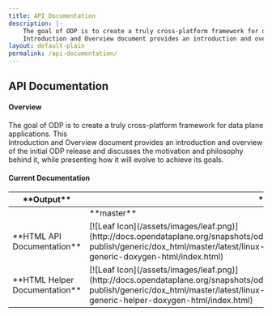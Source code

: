 ```yaml
---
title: API Documentation
description: |-
    The goal of ODP is to create a truly cross­-platform framework for data plane applications. This
    Introduction and Overview document provides an introduction and overview of the initial ODP release and discusses the motivation and philosophy behind it, while presenting how it will evolve to achieve its goals.
layout: default-plain
permalink: /api-documentation/
---
```

## API Documentation

#### Overview

The goal of ODP is to create a truly cross­-platform framework for data plane applications. This  
Introduction and Overview document provides an introduction and overview of the initial ODP release and discusses the motivation and philosophy behind it, while presenting how it will evolve to achieve its goals.

#### Current Documentation

<div class="responsive-table">

<table id="TABLE_26" class="table-responsive">

<thead id="THEAD_27">

<tr id="TR_28">

<th colspan="1" id="TH_29" markdown="1">
**Output**
</th>

<th colspan="3" id="TH_31" markdown="1">
**odp-linux pktio types**  
**(Sockets, Netmap, DPDK)**
</th>

<th colspan="1" id="TH_35" markdown="1">
**odp-dpdk**
</th>

</tr>

</thead>

<tbody id="TBODY_37">

<tr id="TR_38">

<td colspan="1" id="TD_40" markdown="1">

</td>
<td colspan="1" id="TD_46" markdown="1">
**master**
</td>
<td colspan="1" id="TD_42" markdown="1">
**next**
</td>

<td colspan="1" id="TD_44" markdown="1">
**api-next**
</td>

<td colspan="1" id="TD_46" markdown="1">
**master**
</td>

</tr>

<tr id="TR_48">

<td rowspan="1" id="TD_49" markdown="1">
**HTML API Documentation**
</td>

<td id="TD_51" markdown="1">
[![Leaf Icon](/assets/images/leaf.png)](http://docs.opendataplane.org/snapshots/odp-publish/generic/dox_html/master/latest/linux-generic-doxygen-html/index.html)
</td>

<td id="TD_56" markdown="1">
[![Leaf Icon](/assets/images/leaf.png)](http://docs.opendataplane.org/snapshots/odp-publish/generic/dox_html/next/latest/linux-generic-doxygen-html/index.html)
</td>

<td id="TD_61" markdown="1">
[![Leaf Icon](/assets/images/leaf.png)](http://docs.opendataplane.org/snapshots/odp-publish/generic/dox_html/api-next/latest/linux-generic-doxygen-html/index.html)
</td>

<td id="TD_66" markdown="1">
[![Leaf Icon](/assets/images/leaf.png)](http://docs.opendataplane.org/snapshots/odp-publish/dpdk/dox_html/latest/master/linux-dpdk-doxygen-html/index.html)
</td>

</tr>

<tr id="TR_71">

<td rowspan="1" id="TD_72" markdown="1">
**HTML Helper Documentation**
</td>

<td id="TD_74" markdown="1">
[![Leaf Icon](/assets/images/leaf.png)](http://docs.opendataplane.org/snapshots/odp-publish/generic/dox_html/master/latest/linux-generic-helper-doxygen-html/index.html)
</td>

<td id="TD_79" markdown="1">
[![Leaf Icon](/assets/images/leaf.png)](http://docs.opendataplane.org/snapshots/odp-publish/generic/dox_html/next/latest/linux-generic-helper-doxygen-html/index.html)
</td>

<td id="TD_84" markdown="1">
[![Leaf Icon](/assets/images/leaf.png)](http://docs.opendataplane.org/snapshots/odp-publish/generic/dox_html/next/latest/linux-generic-helper-doxygen-html/index.html)
</td>

<td id="TD_89" markdown="1">
[![Leaf Icon](/assets/images/leaf.png)](http://docs.opendataplane.org/snapshots/odp-publish/dpdk/dox_html/latest/master/linux-dpdk-helper-doxygen-html/index.htm)
</td>

</tr>

</tbody>

</table>



</div>
